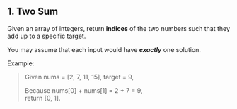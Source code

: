 ## 1. Two Sum

Given an array of integers, return **indices** of the two numbers such that they add up to a specific target.

You may assume that each input would have ***exactly*** one solution.

Example:

> Given nums = [2, 7, 11, 15], target = 9,
>
> Because nums[0] + nums[1] = 2 + 7 = 9,  
> return [0, 1].
